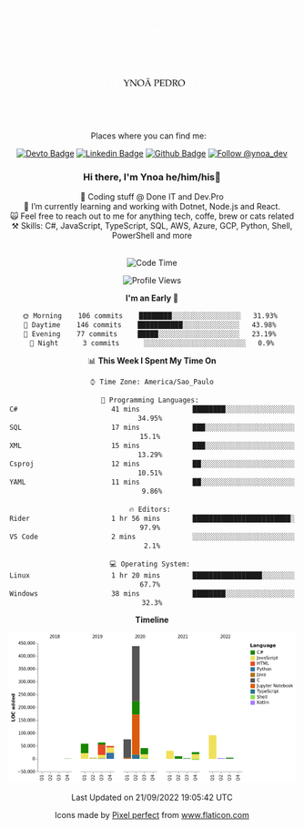 </p>
<p align='center'>
   <img src="./logo/logo.gif" width="200" height="200">
</p>
<p align='center'>
<a align='center'>
<a> Places where you can find me: </a>&nbsp;&nbsp;
 <div align='center'>
    
[![Devto Badge](https://img.shields.io/badge/-ypedroo-black?style=flat-square&logo=Dev.to&logoColor=white&link=https://dev.to/ypedroo/)](https://dev.to/ypedroo/)
[![Linkedin Badge](https://img.shields.io/badge/-LinkedIn-blue?style=flat-square&logo=Linkedin&logoColor=white&link=https://www.linkedin.com/in/ynoapedro)](https://www.linkedin.com/in/ynoapedro)
[![Github Badge](https://img.shields.io/github/followers/ypedroo?style=social)](https://github.com/ypedroo/)
<a href="https://twitter.com/intent/follow?screen_name=ynoa_dev"><img src="https://img.shields.io/twitter/follow/ynoa_dev.svg?label=Follow%20@ynoa_dev" alt="Follow @ynoa_dev"></img> </a>

### Hi there, I'm Ynoa he/him/his:panda_face:

🔭 Coding stuff @ Done IT and Dev.Pro <br/>
🌱 I’m currently learning and working with Dotnet, Node.js and React.<br/>
:scream_cat: Feel free to reach out to me for anything tech, coffe, brew or cats related <br/>
⚒️ Skills: C#, JavaScript, TypeScript, SQL, AWS, Azure, GCP, Python, Shell, PowerShell and more<br/>
<br/>
<!--START_SECTION:waka-->
![Code Time](http://img.shields.io/badge/Code%20Time-2%2C064%20hrs%2054%20mins-blue)

![Profile Views](http://img.shields.io/badge/Profile%20Views-0-blue)

**I'm an Early 🐤** 

```text
🌞 Morning    106 commits    ████████░░░░░░░░░░░░░░░░░   31.93% 
🌆 Daytime    146 commits    ███████████░░░░░░░░░░░░░░   43.98% 
🌃 Evening    77 commits     █████░░░░░░░░░░░░░░░░░░░░   23.19% 
🌙 Night      3 commits      ░░░░░░░░░░░░░░░░░░░░░░░░░   0.9%

```


📊 **This Week I Spent My Time On** 

```text
⌚︎ Time Zone: America/Sao_Paulo

💬 Programming Languages: 
C#                       41 mins             ████████░░░░░░░░░░░░░░░░░   34.95% 
SQL                      17 mins             ███░░░░░░░░░░░░░░░░░░░░░░   15.1% 
XML                      15 mins             ███░░░░░░░░░░░░░░░░░░░░░░   13.29% 
Csproj                   12 mins             ██░░░░░░░░░░░░░░░░░░░░░░░   10.51% 
YAML                     11 mins             ██░░░░░░░░░░░░░░░░░░░░░░░   9.86%

🔥 Editors: 
Rider                    1 hr 56 mins        ████████████████████████░   97.9% 
VS Code                  2 mins              ░░░░░░░░░░░░░░░░░░░░░░░░░   2.1%

💻 Operating System: 
Linux                    1 hr 20 mins        █████████████████░░░░░░░░   67.7% 
Windows                  38 mins             ████████░░░░░░░░░░░░░░░░░   32.3%

```

**Timeline**

![Chart not found](https://raw.githubusercontent.com/ypedroo/ypedroo/master/charts/bar_graph.png) 


 Last Updated on 21/09/2022 19:05:42 UTC
<!--END_SECTION:waka-->
Icons made by <a href="https://www.flaticon.com/authors/pixel-perfect" title="Pixel perfect">Pixel perfect</a> from <a href="https://www.flaticon.com/" title="Flaticon"> www.flaticon.com</a>
   </div>
